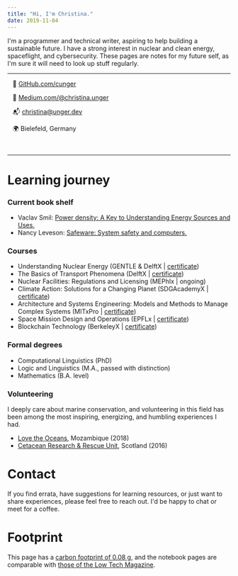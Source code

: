 ```yaml
---
title: "Hi, I'm Christina."
date: 2019-11-04
---
```



I'm a programmer and technical writer, aspiring to help building a sustainable future. I have a strong interest in nuclear and clean energy, spaceflight, and cybersecurity. These pages are notes for my future self, as I'm sure it will need to look up stuff regularly.

---

<div class="row">
  <div class="col-md-8" markdown="1">

  &nbsp;&nbsp; 💾 [GitHub.com/cunger](https://github.com/cunger/)

  &nbsp;&nbsp; 📝 [Medium.com/@christina.unger](https://medium.com/@christina.unger)

  &nbsp;&nbsp; 📬 christina@unger.dev

  &nbsp;&nbsp; 🌍 Bielefeld, Germany

  <!-- &nbsp;&nbsp; ️🛠 Functional programming, Linux, Git -->

  <!-- &nbsp;&nbsp; 🤹‍♀️  -->
  </div>
</div>
&nbsp;

---

# Learning journey

### Current book shelf

* Vaclav Smil: [Power density: A Key to Understanding Energy Sources and Uses.](https://mitpress.mit.edu/books/power-density)
* Nancy Leveson: [Safeware: System safety and computers.](http://sunnyday.mit.edu/book.html)

### Courses

* Understanding Nuclear Energy
  (GENTLE & DelftX | [certificate](https://courses.edx.org/certificates/8dec05e14fd846cdadffe75adeb91c07))
* The Basics of Transport Phenomena
  (DelftX | [certificate](https://courses.edx.org/certificates/037f03eb60a34a0cbf87bb7e409f313f))
* Nuclear Facilities: Regulations and Licensing
  (MEPhIx | ongoing)
* Climate Action: Solutions for a Changing Planet
  (SDGAcademyX | [certificate](https://courses.edx.org/certificates/b78c0a1559314a75909cc6b03232e4f8))
* Architecture and Systems Engineering: Models and Methods to Manage Complex Systems
  (MITxPro | [certificate](https://xpro.mit.edu/certificate/program/5060051c-301b-4e7c-96e7-46b2c323a09f/))
* Space Mission Design and Operations
  (EPFLx | [certificate](https://courses.edx.org/certificates/ba8373e783f54519bebdf080200197b7))
* Blockchain Technology
  (BerkeleyX | [certificate](https://courses.edx.org/certificates/0e861a3aa10e44d6a5c98f82036acfb0))

### Formal degrees

* Computational Linguistics (PhD)
* Logic and Linguistics (M.A., passed with distinction)
* Mathematics (B.A. level)

### Volunteering

I deeply care about marine conservation, and volunteering in this field has been among the most inspiring, energizing, and humbling experiences I had.

* [Love the Oceans](https://lovetheoceans.org), Mozambique (2018)
* [Cetacean Research & Rescue Unit](http://www.crru.org.uk/), Scotland (2016)

# Contact

If you find errata, have suggestions for learning resources, or just want to share experiences, please feel free to reach out. I'd be happy to chat or meet for a coffee.

# Footprint

This page has a [carbon footprint of 0.08 g](https://www.websitecarbon.com/website/cunger-github-io-about/), and the notebook pages are comparable with [those of the Low Tech Magazine](https://solar.lowtechmagazine.com/2018/09/how-to-build-a-lowtech-website.html).
